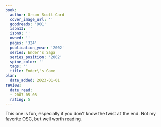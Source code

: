 ```yaml
---
book:
  author: Orson Scott Card
  cover_image_url: ''
  goodreads: '901'
  isbn13: ''
  isbn9: ''
  owned: ''
  pages: '324'
  publication_year: '2002'
  series: Ender's Saga
  series_position: '2002'
  spine_color: ''
  tags: ''
  title: Ender\'s Game
plan:
  date_added: 2023-01-01
review:
  date_read:
  - 2007-05-08
  rating: 5
---
```


This one is fun, especially if you don't know the twist at the end.  Not my favorite OSC, but well worth reading.
